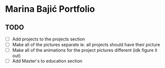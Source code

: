 # Marina Bajić Portfolio

## TODO
- [ ] Add projects to the projects section
- [ ] Make all of the pictures separate ie. all projects should have their picture
- [ ] Make all of the animations for the project pictures different (idk figure it out)
- [ ] Add Master's to education section
